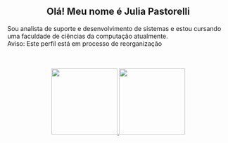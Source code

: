 <h2 align="center">Olá! Meu nome é Julia Pastorelli</h2>

  <p>Sou analista de suporte e desenvolvimento de sistemas e estou cursando uma faculdade de ciências da computação atualmente. <br> Aviso: Este perfil está em processo de reorganização</p>
<br></br>
<div align="center">
  <a href="https://github.com/PastorelliJulia">
  <img height="150em" src="https://github-readme-stats.vercel.app/api?username=PastorelliJulia&show_icons=true&theme=dark&include_all_comsits=true&count_private=true"/>
    <img height="150em" src="https://github-readme-stats.vercel.app/api/top-langs/?username=PastorelliJulia&layout=compact&langs_count=7&theme=dark"/>
</div>
  <br>
<div align="center">
  <a href="https://linktr.ee/pastorellijulia">
</div>



